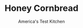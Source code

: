 ---
layout: ../../layouts/MarkdownPostLayout.astro
title: Honey Cornbread
author: America's Test Kitchen
pubDate: 2023-03-15
description: "Honey and corn are a great combination. But trying to squeeze more honey flavor into honey cornbread got us in a sticky situation."
image_url: https://res.cloudinary.com/hksqkdlah/image/upload/ar_1:1,c_fill,dpr_2.0,f_auto,fl_lossy.progressive.strip_profile,g_faces:auto,q_auto:low,w_344/10153_sfs-honeycornbread-24
tags: ["Desserts or Baked Goods","American","Quick","Quick Breads","Breads","Thanksgiving"]
calories: 2507
protein: 6
carbohydrates: 55
fats: 
fiber: 1
ingredients: ["1 cup, buttermilk","2/3 cup, honey","2 , large eggs","4 tablespoons, unsalted butter, melted","1 1/4 cups (6 1/4 ounces), all-purpose flour","1 cup (5 ounces), cornmeal","1 teaspoon, table salt","1 teaspoon, baking powder","1/4 teaspoon, baking soda"]
serves: 8
time: "55 minutes, plus 20 minutes cooling"
instructions: ["Adjust oven rack to middle position and heat oven to 375 degrees. Grease 8-inch square baking pan. Whisk buttermilk, honey, eggs, and melted butter in bowl until thoroughly combined and no streaks of honey remain. Whisk flour, cornmeal, salt, baking powder, and baking soda together in large bowl.","Whisk buttermilk mixture into flour mixture until thoroughly combined. Transfer batter to prepared pan. Bake until golden brown and toothpick inserted in center comes out clean, 30 to 35 minutes. Let cool in pan for 5 minutes. Remove cornbread from pan and let cool on wire rack for 15 to 20 minutes. Serve."]
nutrition: ["128 mg Potassium","153 mg Phosphorus","92 mg Calcium","2 mg Iron","16 mg Magnesium","276 mg Sodium","7 g Fat","2 mg Niacin (B3)","2 g Monounsaturated","62 mg Cholesterol","4 g Saturated","1 g Fiber","66 µg Folic acid","19 µg Folate (food)","25 g Sugars","47 g Water","55 g Carbs","131 µg Folate equivalent (total)","6 g Protein","74 µg Vitamin A","313 kcal Energy","23 g Sugars, added","2507 calories"]
notes: "Even though we used 2/3 cup, we found that the type of honey didn’t affect the flavor of the cornbread much—except with very strong honey, such as buckwheat. That lent a distinctive deep, molasses-y flavor that some of our tasters didn’t like. The test kitchen’s favorite cornmeal is Anson Mills Fine Yellow Cornmeal."
---